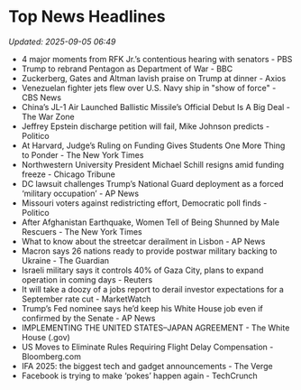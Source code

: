 # Top News Headlines

_Updated: 2025-09-05 06:49_

- 4 major moments from RFK Jr.’s contentious hearing with senators - PBS
- Trump to rebrand Pentagon as Department of War - BBC
- Zuckerberg, Gates and Altman lavish praise on Trump at dinner - Axios
- Venezuelan fighter jets flew over U.S. Navy ship in "show of force" - CBS News
- China’s JL-1 Air Launched Ballistic Missile’s Official Debut Is A Big Deal - The War Zone
- Jeffrey Epstein discharge petition will fail, Mike Johnson predicts - Politico
- At Harvard, Judge’s Ruling on Funding Gives Students One More Thing to Ponder - The New York Times
- Northwestern University President Michael Schill resigns amid funding freeze - Chicago Tribune
- DC lawsuit challenges Trump’s National Guard deployment as a forced ‘military occupation’ - AP News
- Missouri voters against redistricting effort, Democratic poll finds - Politico
- After Afghanistan Earthquake, Women Tell of Being Shunned by Male Rescuers - The New York Times
- What to know about the streetcar derailment in Lisbon - AP News
- Macron says 26 nations ready to provide postwar military backing to Ukraine - The Guardian
- Israeli military says it controls 40% of Gaza City, plans to expand operation in coming days - Reuters
- It will take a doozy of a jobs report to derail investor expectations for a September rate cut - MarketWatch
- Trump’s Fed nominee says he’d keep his White House job even if confirmed by the Senate - AP News
- IMPLEMENTING THE UNITED STATES–JAPAN AGREEMENT - The White House (.gov)
- US Moves to Eliminate Rules Requiring Flight Delay Compensation - Bloomberg.com
- IFA 2025: the biggest tech and gadget announcements - The Verge
- Facebook is trying to make ‘pokes’ happen again - TechCrunch